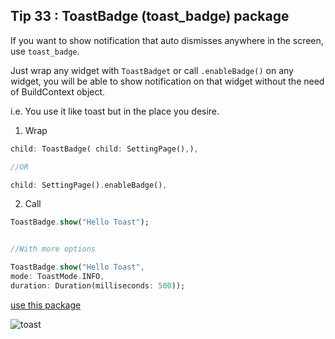 ## Tip  33 : ToastBadge (toast_badge) package

If you want to show notification that auto dismisses anywhere in the screen, use `toast_badge`.

Just wrap any widget with `ToastBadget` or call `.enableBadge()` on any widget, you will be able to show notification on that widget without the need of BuildContext object.

i.e. You use it like toast but in the place you desire.

1. Wrap
```dart
child: ToastBadge( child: SettingPage(),),

//OR 

child: SettingPage().enableBadge(),
```        

2. Call

```dart
ToastBadge.show("Hello Toast");


//With more options

ToastBadge.show("Hello Toast",  
mode: ToastMode.INFO, 
duration: Duration(milliseconds: 500));
```

[use this package](https://github.com/erluxman/toast_badge)

![toast](https://raw.githubusercontent.com/erluxman/awesomefluttertips/master/assets/33toastbadge.gif)

